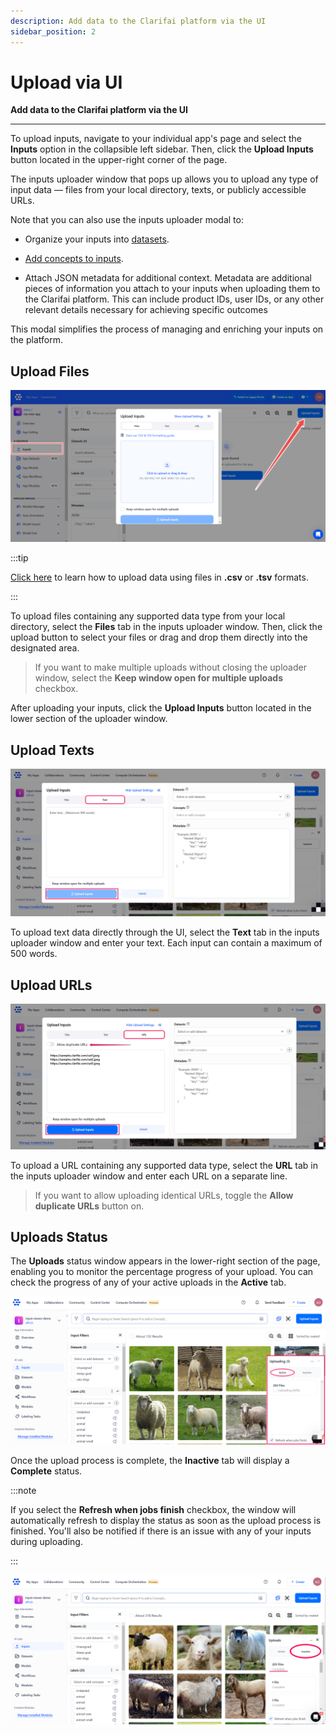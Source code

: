 ```yaml
---
description: Add data to the Clarifai platform via the UI
sidebar_position: 2
---
```


# Upload via UI

**Add data to the Clarifai platform via the UI**
<hr />


To upload inputs, navigate to your individual app's page and select the **Inputs** option in the collapsible left sidebar. Then, click the **Upload Inputs** button located in the upper-right corner of the page. 

The inputs uploader window that pops up allows you to upload any type of input data — files from your local directory, texts, or publicly accessible URLs. 

Note that you can also use the inputs uploader modal to:

- Organize your inputs into [datasets](https://docs.clarifai.com/portal-guide/datasets/create-get-update-delete).

- [Add concepts to inputs](https://docs.clarifai.com/portal-guide/inputs-manager/concepts#via-the-inputs-uploader).

- Attach JSON metadata for additional context. Metadata are additional pieces of information you attach to your inputs when uploading them to the Clarifai platform. This can include product IDs, user IDs, or any other relevant details necessary for achieving specific outcomes

This modal simplifies the process of managing and enriching your inputs on the platform.

## Upload Files

![](/img/community_2/data_upload_inputs.png)

:::tip 

[Click here](https://docs.clarifai.com/portal-guide/advanced-topics/csv-and-tsv/) to learn how to upload data using files in **.csv** or **.tsv** formats.

:::

To upload files containing any supported data type from your local directory, select the **Files** tab in the inputs uploader window. Then, click the upload button to select your files or drag and drop them directly into the designated area. 

> If you want to make multiple uploads without closing the uploader window, select the **Keep window open for multiple uploads** checkbox.

After uploading your inputs, click the **Upload Inputs** button located in the lower section of the uploader window. 

## Upload Texts

![](/img/community_2/data_upload_inputs-4.png)

To upload text data directly through the UI, select the **Text** tab in the inputs uploader window and enter your text. Each input can contain a maximum of 500 words.

## Upload URLs

![](/img/community_2/data_upload_inputs-5.png)

To upload a URL containing any supported data type, select the **URL** tab in the inputs uploader window and enter each URL on a separate line.  

> If you want to allow uploading identical URLs, toggle the **Allow duplicate URLs** button on.

## Uploads Status

The **Uploads** status window appears in the lower-right section of the page, enabling you to monitor the percentage progress of your upload. You can check the progress of any of your active uploads in the **Active** tab. 

![](/img/community_2/data_upload_inputs-2.png)

Once the upload process is complete, the **Inactive** tab will display a **Complete** status. 

:::note 

If you select the **Refresh when jobs finish** checkbox, the window will automatically refresh to display the status as soon as the upload process is finished. You'll also be notified if there is an issue with any of your inputs during uploading.  

:::

![](/img/community_2/data_upload_inputs-3.png)


